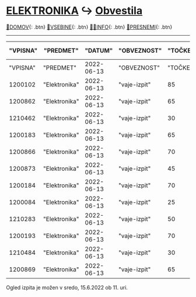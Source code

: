 # [ELEKTRONIKA](../index.md) ↪ [Obvestila](./index.md)

[🏡DOMOV](../index.md){: .btn}
[📝VSEBINE](../Vsebine/index.md){: .btn}
[👨‍🎓INFO](../info.md){: .btn}
[💾PRESNEMI](../Presnemi/index.md){: .btn}

---
 
| "VPISNA" | "PREDMET" | "DATUM" | "OBVEZNOST" | "TOČKE" | "OCENA [%]" | "Komentar" | "V01" | "V02" | "V03" | "V04" |
|------|------|------|------|------|------|------|------|------|------|------|
| "VPISNA" | "PREDMET" | 2022-06-13 | "OBVEZNOST" | "TOČKE" | "OCENA [%]" | "KOMENTAR" | "n1" | "n2" | "n3" | "n4" |
| 1200102 | "Elektronika" | 2022-06-13 | "vaje-izpit" | 85 | 71% |  | 25 | 20 | 10 | 30 |
| 1200862 | "Elektronika" | 2022-06-13 | "vaje-izpit" | 65 | 54% |  | 10 | 20 | 20 | 15 |
| 1210462 | "Elektronika" | 2022-06-13 | "vaje-izpit" | 30 | 25% |  | 10 | 10 | 10 | 0 |
| 1200183 | "Elektronika" | 2022-06-13 | "vaje-izpit" | 65 | 54% |  | 20 | 20 | 10 | 15 |
| 1200866 | "Elektronika" | 2022-06-13 | "vaje-izpit" | 70 | 58% |  | 15 | 25 | 25 | 5 |
| 1200873 | "Elektronika" | 2022-06-13 | "vaje-izpit" | 45 | 38% |  | 10 | 15 | 15 | 5 |
| 1200184 | "Elektronika" | 2022-06-13 | "vaje-izpit" | 70 | 58% |  | 15 | 30 | 15 | 10 |
| 1200084 | "Elektronika" | 2022-06-13 | "vaje-izpit" | 25 | 21% |  | 10 | 10 | 5 | 0 |
| 1210283 | "Elektronika" | 2022-06-13 | "vaje-izpit" | 50 | 42% |  | 10 | 20 | 15 | 5 |
| 1200193 | "Elektronika" | 2022-06-13 | "vaje-izpit" | 70 | 58% |  | 10 | 30 | 15 | 15 |
| 1210484 | "Elektronika" | 2022-06-13 | "vaje-izpit" | 30 | 25% |  | 10 | 5 | 10 | 5 |
| 1200869 | "Elektronika" | 2022-06-13 | "vaje-izpit" | 65 | 54% |  | 10 | 20 | 20 | 15 |

Ogled izpita je možen v sredo, 15.6.2022 ob 11. uri.

